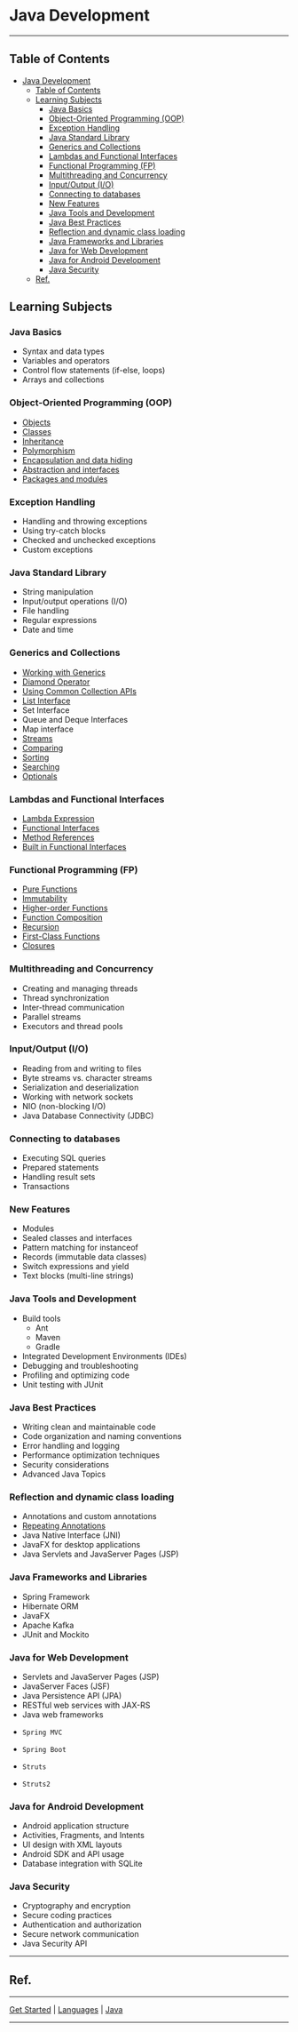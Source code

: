 # Java Development

---

## Table of Contents
<!-- TOC -->
* [Java Development](#java-development)
  * [Table of Contents](#table-of-contents)
  * [Learning Subjects](#learning-subjects)
    * [Java Basics](#java-basics)
    * [Object-Oriented Programming (OOP)](#object-oriented-programming-oop)
    * [Exception Handling](#exception-handling)
    * [Java Standard Library](#java-standard-library)
    * [Generics and Collections](#generics-and-collections)
    * [Lambdas and Functional Interfaces](#lambdas-and-functional-interfaces)
    * [Functional Programming (FP)](#functional-programming-fp)
    * [Multithreading and Concurrency](#multithreading-and-concurrency)
    * [Input/Output (I/O)](#inputoutput-io)
    * [Connecting to databases](#connecting-to-databases)
    * [New Features](#new-features)
    * [Java Tools and Development](#java-tools-and-development)
    * [Java Best Practices](#java-best-practices)
    * [Reflection and dynamic class loading](#reflection-and-dynamic-class-loading)
    * [Java Frameworks and Libraries](#java-frameworks-and-libraries)
    * [Java for Web Development](#java-for-web-development)
    * [Java for Android Development](#java-for-android-development)
    * [Java Security](#java-security)
  * [Ref.](#ref)
<!-- TOC -->


## Learning Subjects

### Java Basics

  - Syntax and data types
  - Variables and operators
  - Control flow statements (if-else, loops)
  - Arrays and collections

### Object-Oriented Programming (OOP)

  - [Objects](oop.md#what-is-an-object)
  - [Classes](oop.md#what-is-a-class)
  - [Inheritance](oop.md#what-is-inheritance)
  - [Polymorphism](oop.md#polymorphism)
  - [Encapsulation and data hiding](oop.md#encapsulation-and-data-hiding)
  - [Abstraction and interfaces](oop.md#what-is-an-interface)
  - [Packages and modules](oop.md#what-is-a-package)

### Exception Handling

  - Handling and throwing exceptions
  - Using try-catch blocks
  - Checked and unchecked exceptions
  - Custom exceptions

### Java Standard Library

  - String manipulation
  - Input/output operations (I/O)
  - File handling
  - Regular expressions
  - Date and time

### Generics and Collections

  - [Working with Generics](java-5/generics.md)
  - [Diamond Operator](java-7/diamond-operator.md)
  - [Using Common Collection APIs](java-7/updated-collections.md#using-common-collection-apis)
  - [List Interface](java-7/list-interface.md)
  - Set Interface
  - Queue and Deque Interfaces
  - Map interface
  - [Streams](java-8/stream-api.md)
  - [Comparing](java-7/updated-collections.md#comparing)
  - [Sorting](java-7/updated-collections.md#sorting)
  - [Searching](java-7/updated-collections.md#searching-and-other-utilities)
  - [Optionals](java-8/stream-api.md#optional)
  

### Lambdas and Functional Interfaces
  - [Lambda Expression](java-8/lamda-expression.md)
  - [Functional Interfaces](java-8/functional-interfaces.md)
  - [Method References](java-8/method-references.md)
  - [Built in Functional Interfaces](java-8/built-in-functional-interfaces.md)

### Functional Programming (FP)
  - [Pure Functions](fp.md#pure-functions)
  - [Immutability](fp.md#immutability)
  - [Higher-order Functions](fp.md#higher-order-functions)
  - [Function Composition](fp.md#function-composition)
  - [Recursion](fp.md#recursion)
  - [First-Class Functions](fp.md#first-class-functions)
  - [Closures](fp.md#closures)
  
### Multithreading and Concurrency

  - Creating and managing threads
  - Thread synchronization
  - Inter-thread communication
  - Parallel streams
  - Executors and thread pools

### Input/Output (I/O)

  - Reading from and writing to files
  - Byte streams vs. character streams
  - Serialization and deserialization
  - Working with network sockets
  - NIO (non-blocking I/O)
  - Java Database Connectivity (JDBC)

### Connecting to databases

  - Executing SQL queries
  - Prepared statements
  - Handling result sets
  - Transactions

### New Features

  - Modules
  - Sealed classes and interfaces
  - Pattern matching for instanceof
  - Records (immutable data classes)
  - Switch expressions and yield
  - Text blocks (multi-line strings)

### Java Tools and Development

  - Build tools
    - Ant
    - Maven
    - Gradle
  - Integrated Development Environments (IDEs)
  - Debugging and troubleshooting
  - Profiling and optimizing code
  - Unit testing with JUnit

### Java Best Practices

  - Writing clean and maintainable code
  - Code organization and naming conventions
  - Error handling and logging
  - Performance optimization techniques
  - Security considerations
  - Advanced Java Topics

### Reflection and dynamic class loading

  - Annotations and custom annotations
  - [Repeating Annotations](java-8/repeating-annotations.md)
  - Java Native Interface (JNI)
  - JavaFX for desktop applications
  - Java Servlets and JavaServer Pages (JSP)

### Java Frameworks and Libraries

  - Spring Framework
  - Hibernate ORM
  - JavaFX
  - Apache Kafka
  - JUnit and Mockito

### Java for Web Development

  - Servlets and JavaServer Pages (JSP)
  - JavaServer Faces (JSF)
  - Java Persistence API (JPA)
  - RESTful web services with JAX-RS
  - Java web frameworks
  - 	Spring MVC
  - 	Spring Boot
  - 	Struts
  - 	Struts2

### Java for Android Development

  - Android application structure
  - Activities, Fragments, and Intents
  - UI design with XML layouts
  - Android SDK and API usage
  - Database integration with SQLite

### Java Security

  - Cryptography and encryption
  - Secure coding practices
  - Authentication and authorization
  - Secure network communication
  - Java Security API

_____

## Ref.


___

[Get Started](../../../../get-started.md) |
[Languages](../../../../get-started.md#languages) |
[Java](java.md#how-to-develop-with-java)

___